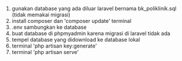 1. gunakan database yang ada diluar laravel bernama bk_poliklinik.sql (tidak memakai migrasi)
2. install composer dan 'composer update' terminal
3. .env sambungkan ke database
4. buat database di phpmyadmin karena migrasi di laravel tidak ada
5. tempel database yang didownload ke database lokal
6. terminal 'php artisan key:generate'
7. terminal 'php artisan serve'
